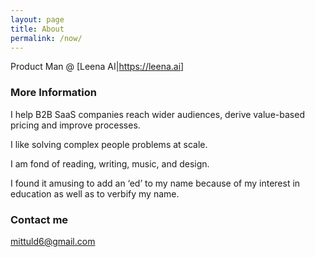 ```yaml
---
layout: page
title: About
permalink: /now/
---
```


Product Man @ [Leena AI|https://leena.ai]

### More Information

I help B2B SaaS companies reach wider audiences, derive value-based pricing and improve processes.

I like solving complex people problems at scale.

I am fond of reading, writing, music, and design.

I found it amusing to add an ‘ed’ to my name because of my interest in education as well as to verbify my name.

### Contact me

[mittuld6@gmail.com](mailto:mittuld6@gmail.com)